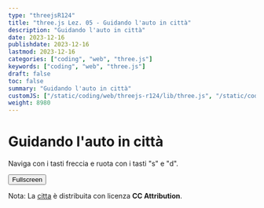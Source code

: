 ```yaml
---
type: "threejsR124"
title: "three.js Lez. 05 - Guidando l'auto in città"
description: "Guidando l'auto in città"
date: 2023-12-16
publishdate: 2023-12-16
lastmod: 2023-12-16
categories: ["coding", "web", "three.js"]
keywords: ["coding", "web", "three.js"]
draft: false
toc: false
summary: "Guidando l'auto in città"
customJS: ["/static/coding/web/threejs-r124/lib/three.js", "/static/coding/web/threejs-r124/lib/GLTFLoader.js", "/static/coding/web/threejs-r124/drivingInTheCity.js"]
weight: 8980
---
```


# Guidando l'auto in città

<style>
  .absolute {
    position: absolute;
    top: 20px;
  }
</style>

Naviga con i tasti freccia e ruota con i tasti "s" e "d".

<canvas id="canvas" style="width: 100%; height: 100%;"></canvas>

<button id="fullscreen">Fullscreen</button>

Nota: La [citta](https://sketchfab.com/3d-models/cartoon-lowpoly-small-city-free-pack-edd1c604e1e045a0a2a552ddd9a293e6) è distribuita con licenza **CC Attribution**.
